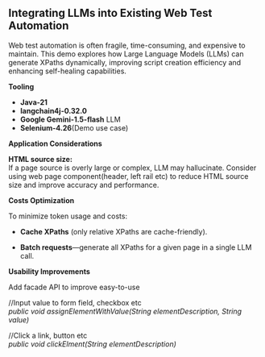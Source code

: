 ## Integrating LLMs into Existing Web Test Automation

Web test automation is often fragile, time-consuming, and expensive to maintain. 
This demo explores how Large Language Models (LLMs) can generate XPaths dynamically, 
improving script creation efficiency and enhancing self-healing capabilities.  

**Tooling**  
* **Java-21** 
* **langchain4j-0.32.0**
* **Google Gemini-1.5-flash** LLM
* **Selenium-4.26**(Demo use case)

**Application Considerations**  

**HTML source size:**   
If a page source is overly large or complex, LLM may hallucinate. Consider using web page component(header, left rail etc) 
to reduce HTML source size and improve accuracy and performance.


**Costs Optimization**   

To minimize token usage and costs:

* **Cache XPaths** (only relative XPaths are cache-friendly).

* **Batch requests**—generate all XPaths for a given page in a single LLM call.


**Usability Improvements**  

Add facade API to improve easy-to-use  

//Input value to form field, checkbox etc  
*public void assignElementWithValue(String elementDescription, String value)* 

//Click a link, button etc   
*public void clickElment(String elementDescription)*
